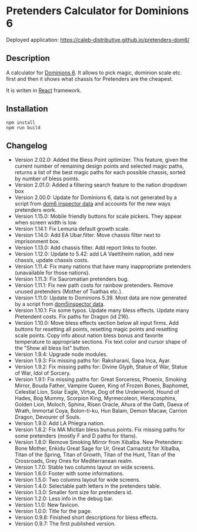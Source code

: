 # Pretenders Calculator for Dominions 6

Deployed application: https://caleb-distributive.github.io/pretenders-dom6/

## Description

A calculator for [Dominions 6](http://www.illwinter.com/dom6/). It allows to pick magic, dominion scale etc. first and then it shows what chassis for Pretenders are the cheapest.﻿

It is writen in [React](https://reactjs.org/) framework.

## Installation

```
npm install
npm run build
```

## Changelog
- Version 2.02.0: Added the Bless Point optimizer. This feature, given the current number of remaining design points and selected magic paths, returns a list of the best magic paths for each possible chassis, sorted by number of bless points.
- Version 2.01.0: Added a filtering search feature to the nation dropdown box
- Version 2.00.0: Update for Dominions 6, data is not generated by a script from [dom6 inspector data](https://github.com/larzm42/dom6inspector/tree/gh-pages/gamedata) and accounts for the new ways pretenders work.
- Version 1.15.0: Mobile friendly buttons for scale pickers. They appear when screen width is low. 
- Version 1.14.1: Fix Lemuria default growth scale.
- Version 1.14.0: Add EA Ubar.filter. Move chassis filter next to imprisonment box.
- Version 1.13.0: Add chassis filter. Add report links to footer.
- Version 1.12.0: Update to 5.42: add LA Vaettiheim nation, add new chassis, update chassis costs.
- Version 1.11.4: Fix many nations that have many inappropriate pretenders (unavailable for those nations).
- Version 1.11.3: Fix Sauromatian pretenders bug.
- Version 1.11.1: Fix new path costs for rainbow pretenders. Remove unused pretenders (Mother of Tuathas etc.).
- Version 1.11.0: Update to Dominions 5.39. Most data are now generated by a script from [dom5inspector data](https://github.com/larzm42/dom5inspector/tree/gh-pages/gamedata).
- Version 1.10.1: Fix some typos. Update many bless effects. Update many Pretendent costs. Fix paths for Dragon (id 216).
- Version 1.10.0: Move bless effects section below all input firms. Add buttons for resetting all points, resetting magic points and resetting scale points. Copy info about nation bless bonus and favorite temperature to appropriate sections. Fix text color and cursor shape of the "Show all bless list" button.
- Version 1.9.4: Upgrade node modules.
- Version 1.9.3: Fix missing paths for: Raksharani, Sapa Inca, Ayar.
- Version 1.9.2: Fix missing paths for: Divine Glyph, Statue of War, Statue of War, Idol of Sorcery.
- Version 1.9.1: Fix missing paths for: Great Sorceress, Phoenix, Smoking Mirror, Bouda Father, Vampire Queen, King of Frozen Bones, Baphomet, Celestial Lion, Solar Eagle, Virtue, Dog of the Underworld, Hound of Hades, Bog Mummy, Scorpion King, Myrmecoleon, Hieracosphinx, Golden Lion, Moloch, Sphinx, Risen Oracle, Ahura of the Oath, Daeva of Wrath, Immortal Coya, Bolon-ti-ku, Hun Balam, Demon Macaw, Carrion Dragon, Devourer of Souls.
- Version 1.9.0: Add LA Phlegra nation.
- Version 1.8.2: Fix MA Mictlan bless bunus points. Fix missing paths for some pretenders (mostly F and D paths for titans).
- Version 1.8.0: Remove Smoking Mirror from Xibalba. New Pretenders: Bone Mother, Enkidu Great Sage for Ur, Great Camazotz for Xibalba,  Titan of the Spring, Titan of Growth, Titan of the Hunt, Titan of the Crossroads, Grey Ones for Mediterranean realm.
- Version 1.7.0: Stable two columns layout on wide screens.
- Version 1.6.0: Footer with some informations.
- Version 1.5.0: Two columns layout for wide screens.
- Version 1.4.0: Selectable path letters in the pretenders table.
- Version 1.3.0: Smaller font size for pretenders id.
- Version 1.2.0: Less info in the debug bar.
- Version 1.1.0: New favicon.
- Version 1.0.0: Title for the page.
- Version 0.9.8: Finished short descriptions for bless effects.
- Version 0.9.7: The first published version.
